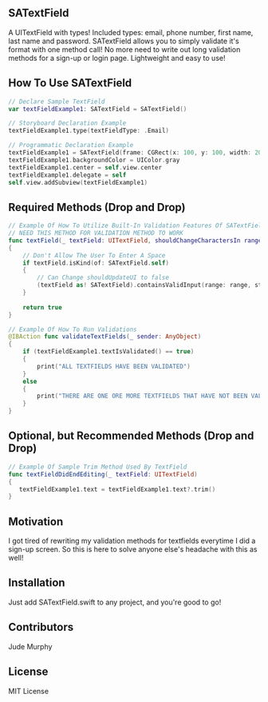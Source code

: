 ## SATextField
A UITextField with types! Included types: email, phone number, first name, last name and password. SATextField allows you to simply validate it's format with one method call! No more need to write out long validation methods for a sign-up or login page. Lightweight and easy to use!

## How To Use SATextField

```swift
// Declare Sample TextField
var textFieldExample1: SATextField = SATextField()

// Storyboard Declaration Example
textFieldExample1.type(textFieldType: .Email)

// Programmatic Declaration Example
textFieldExample1 = SATextField(frame: CGRect(x: 100, y: 100, width: 200, height: 50), type: .Email)
textFieldExample1.backgroundColor = UIColor.gray
textFieldExample1.center = self.view.center
textFieldExample1.delegate = self
self.view.addSubview(textFieldExample1)
```

## Required Methods (Drop and Drop)

```swift
// Example Of How To Utilize Built-In Validation Features Of SATextField
// NEED THIS METHOD FOR VALIDATION METHOD TO WORK
func textField(_ textField: UITextField, shouldChangeCharactersIn range: NSRange, replacementString string: String) -> Bool
{
    // Don't Allow The User To Enter A Space
    if textField.isKind(of: SATextField.self)
    {
        // Can Change shouldUpdateUI to false
        (textField as! SATextField).containsValidInput(range: range, string: string, shouldUpdateUI: true)
    }
        
    return true
}

// Example Of How To Run Validations
@IBAction func validateTextFields(_ sender: AnyObject)
{
    if (textFieldExample1.textIsValidated() == true)
    {
        print("ALL TEXTFIELDS HAVE BEEN VALIDATED")
    }
    else
    {
        print("THERE ARE ONE ORE MORE TEXTFIELDS THAT HAVE NOT BEEN VALIDATED")
    }
}
```

## Optional, but Recommended Methods (Drop and Drop)

```swift
// Example Of Sample Trim Method Used By TextField
func textFieldDidEndEditing(_ textField: UITextField)
{
   textFieldExample1.text = textFieldExample1.text?.trim()
}
```

## Motivation

I got tired of rewriting my validation methods for textfields everytime I did a sign-up screen. So this is here to solve anyone else's headache with this as well!

## Installation

Just add SATextField.swift to any project, and you're good to go!

## Contributors

Jude Murphy

## License

MIT License
